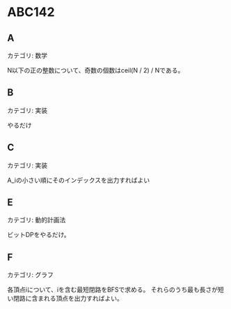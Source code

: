 # ABC142

## A
カテゴリ: 数学

N以下の正の整数について、奇数の個数はceil(N / 2) / Nである。

## B
カテゴリ: 実装

やるだけ

## C
カテゴリ: 実装

A_iの小さい順にそのインデックスを出力すればよい

## E
カテゴリ: 動的計画法

ビットDPをやるだけ。

## F
カテゴリ: グラフ

各頂点iについて、iを含む最短閉路をBFSで求める。
それらのうち最も長さが短い閉路に含まれる頂点を出力すればよい。